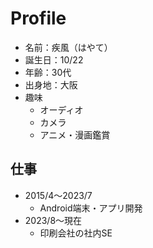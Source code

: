 # Profile

- 名前：疾風（はやて）
- 誕生日：10/22
- 年齢：30代
- 出身地：大阪
- 趣味
  - オーディオ
  - カメラ
  - アニメ・漫画鑑賞

## 仕事

- 2015/4〜2023/7
  - Android端末・アプリ開発
- 2023/8〜現在
  - 印刷会社の社内SE
